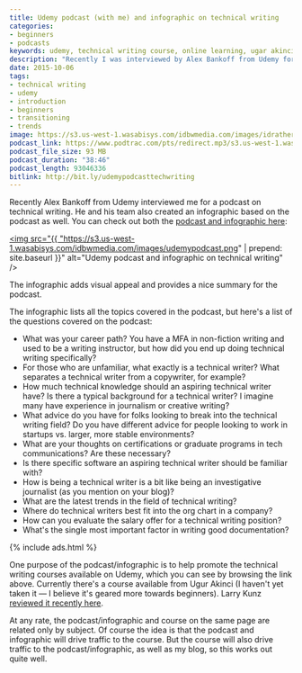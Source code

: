 ```yaml
---
title: Udemy podcast (with me) and infographic on technical writing
categories:
- beginners
- podcasts
keywords: udemy, technical writing course, online learning, ugar akinci
description: "Recently I was interviewed by Alex Bankoff from Udemy for a podcast on the field of technical writing. The Udemy team also created an infographic about the topics covered in the podcast."
date: 2015-10-06
tags:
- technical writing
- udemy
- introduction
- beginners
- transitioning
- trends
image: https://s3.us-west-1.wasabisys.com/idbwmedia.com/images/idratherbewritinglogo.png
podcast_link: https://www.podtrac.com/pts/redirect.mp3/s3.us-west-1.wasabisys.com/idbwmedia.com/podcasts/tomjohnsonudemy.mp3
podcast_file_size: 93 MB
podcast_duration: "38:46"
podcast_length: 93046336
bitlink: http://bit.ly/udemypodcasttechwriting
---
```


Recently Alex Bankoff from Udemy interviewed me for a podcast on technical writing. He and his team also created an infographic based on the podcast as well. You can check out both the [podcast and infographic here](https://www.udemy.com/technical-writing-and-editing/#interview):

<a href="https://www.udemy.com/technical-writing-and-editing/#interview"><img src="{{ "https://s3.us-west-1.wasabisys.com/idbwmedia.com/images/udemypodcast.png" | prepend: site.baseurl }}" alt="Udemy podcast and infographic on technical writing" /></a>

The infographic adds visual appeal and provides a nice summary for the podcast.

The infographic lists all the topics covered in the podcast, but here's a list of the questions covered on the podcast:

* What was your career path? You have a MFA in non-fiction writing and used to be a writing instructor, but how did you end up doing technical writing specifically?
* For those who are unfamiliar, what exactly is a technical writer? What separates a technical writer from a copywriter, for example?
* How much technical knowledge should an aspiring technical writer have? Is there a typical background for a technical writer? I imagine many have experience in journalism or creative writing?
* What advice do you have for folks looking to break into the technical writing field? Do you have different advice for people looking to work in startups vs. larger, more stable environments?
* What are your thoughts on certifications or graduate programs in tech communications? Are these necessary?
* Is there specific software an aspiring technical writer should be familiar with?
* How is being a technical writer is a bit like being an investigative journalist (as you mention on your blog)?
* What are the latest trends in the field of technical writing?
* Where do technical writers best fit into the org chart in a company?
* How can you evaluate the salary offer for a technical writing position?
* What's the single most important factor in writing good documentation?

{% include ads.html %}

One purpose of the podcast/infographic is to help promote the technical writing courses available on Udemy, which you can see by browsing the link above. Currently there's a course available from Ugur Akinci (I haven't yet taken it &mdash; I believe it's geared more towards beginners). Larry Kunz [reviewed it recently here](https://larrykunz.wordpress.com/2015/07/28/review-learn-technical-writing-online-course-from-udemy/).

At any rate, the podcast/infographic and course on the same page are related only by subject. Of course the idea is that the podcast and infographic will drive traffic to the course. But the course will also drive traffic to the podcast/infographic, as well as my blog, so this works out quite well.
